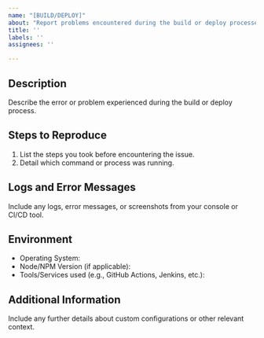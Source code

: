 ```yaml
---
name: "[BUILD/DEPLOY]"
about: "Report problems encountered during the build or deploy processes"
title: ''
labels: ''
assignees: ''

---
```


## Description
Describe the error or problem experienced during the build or deploy process.

## Steps to Reproduce
1. List the steps you took before encountering the issue.
2. Detail which command or process was running.

## Logs and Error Messages
Include any logs, error messages, or screenshots from your console or CI/CD tool.

## Environment
- Operating System:
- Node/NPM Version (if applicable):
- Tools/Services used (e.g., GitHub Actions, Jenkins, etc.):

## Additional Information
Include any further details about custom configurations or other relevant context.
